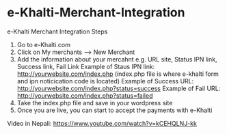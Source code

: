 # e-Khalti-Merchant-Integration
e-Khalti Merchant Integration Steps


1. Go to e-Khalti.com
2. Click on My merchants --> New Merchant
3. Add the information about your mercahnt e.g. URL site, Status IPN link,  Success link, Fail Link
 Example of Staus IPN link: http://yourwebsite.com/index.php 
 (index.php file is where e-khalti form and ipn noticication code is located)
 Example of Success URL: http://yourwebsite.com/index.php?status=success
 Example of Fail URL: http://yourwebsite.com/index.php?status=failed
4. Take the index.php file and save in your wordpress site
5. Once you are live, you can start to accept the payments with e-Khalti

Video in Nepali: https://www.youtube.com/watch?v=kCEHQLNJ-kk
